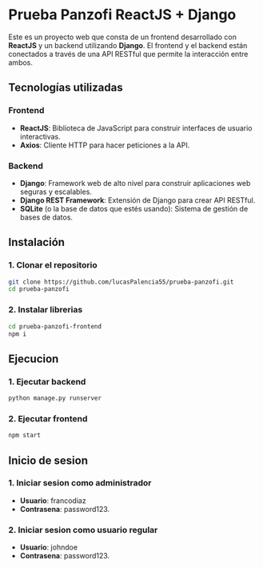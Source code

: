 # Prueba Panzofi ReactJS + Django

Este es un proyecto web que consta de un frontend desarrollado con **ReactJS** y un backend utilizando **Django**. El frontend y el backend están conectados a través de una API RESTful que permite la interacción entre ambos.

## Tecnologías utilizadas

### Frontend
- **ReactJS**: Biblioteca de JavaScript para construir interfaces de usuario interactivas.
- **Axios**: Cliente HTTP para hacer peticiones a la API.

### Backend
- **Django**: Framework web de alto nivel para construir aplicaciones web seguras y escalables.
- **Django REST Framework**: Extensión de Django para crear API RESTful.
- **SQLite** (o la base de datos que estés usando): Sistema de gestión de bases de datos.

## Instalación

### 1. Clonar el repositorio
```bash
git clone https://github.com/lucasPalencia55/prueba-panzofi.git
cd prueba-panzofi
```

### 2. Instalar librerias
```bash
cd prueba-panzofi-frontend
npm i
```
## Ejecucion

### 1. Ejecutar backend
```bash
python manage.py runserver
```

### 2. Ejecutar frontend
```bash
npm start
```
## Inicio de sesion

### 1. Iniciar sesion como administrador
- **Usuario**: francodiaz
- **Contrasena**: password123.

### 2. Iniciar sesion como usuario regular
- **Usuario**: johndoe
- **Contrasena**: password123.





